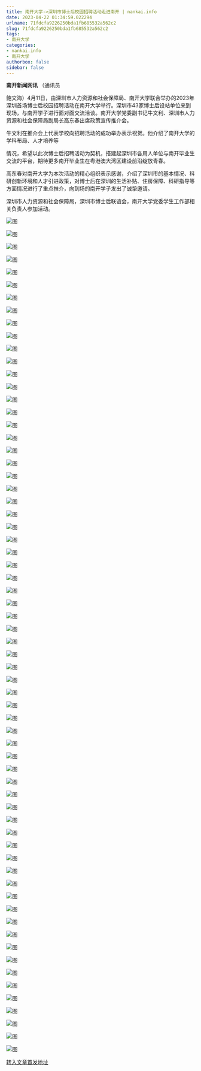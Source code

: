 ```yaml
---
title: 南开大学->深圳市博士后校园招聘活动走进南开 | nankai.info
date: 2023-04-22 01:34:59.022294
urlname: 71fdcfa9226250bda1fb685532a562c2
slug: 71fdcfa9226250bda1fb685532a562c2
tags: 
- 南开大学
categories:
- nankai.info
- 南开大学
authorbox: false
sidebar: false
---
```

**南开新闻网讯** （通讯员

鲍文海）4月11日，由深圳市人力资源和社会保障局、南开大学联合举办的2023年深圳首场博士后校园招聘活动在南开大学举行。深圳市43家博士后设站单位来到现场，与南开学子进行面对面交流洽谈。南开大学党委副书记牛文利、深圳市人力资源和社会保障局副局长高东春出席政策宣传推介会。

牛文利在推介会上代表学校向招聘活动的成功举办表示祝贺。他介绍了南开大学的学科布局、人才培养等
<!--more-->
情况，希望以此次博士后招聘活动为契机，搭建起深圳市各用人单位与南开毕业生交流的平台，期待更多南开毕业生在粤港澳大湾区建设前沿绽放青春。

高东春对南开大学为本次活动的精心组织表示感谢，介绍了深圳市的基本情况、科研创新环境和人才引进政策，对博士后在深圳的生活补贴、住房保障、科研指导等方面情况进行了重点推介，向到场的南开学子发出了诚挚邀请。

深圳市人力资源和社会保障局，深圳市博士后联谊会，南开大学党委学生工作部相关负责人参加活动。

![图](http://news.nankai.edu.cn/ywsd/system/2023/04/19/g)

![图](http://news.nankai.edu.cn/ywsd/system/2023/04/19/p)

![图](http://news.nankai.edu.cn/ywsd/system/2023/04/19/j)

![图](http://news.nankai.edu.cn/ywsd/system/2023/04/19/)

![图](http://news.nankai.edu.cn/ywsd/system/2023/04/19/8)

![图](http://news.nankai.edu.cn/ywsd/system/2023/04/19/4)

![图](http://news.nankai.edu.cn/ywsd/system/2023/04/19/2)

![图](http://news.nankai.edu.cn/ywsd/system/2023/04/19/3)

![图](http://news.nankai.edu.cn/ywsd/system/2023/04/19/1)

![图](http://news.nankai.edu.cn/ywsd/system/2023/04/19/4)

![图](http://news.nankai.edu.cn/ywsd/system/2023/04/19/1)

![图](http://news.nankai.edu.cn/ywsd/system/2023/04/19/7)

![图](http://news.nankai.edu.cn/ywsd/system/2023/04/19/_)

![图](http://news.nankai.edu.cn/ywsd/system/2023/04/19/7)

![图](http://news.nankai.edu.cn/ywsd/system/2023/04/19/6)

![图](http://news.nankai.edu.cn/ywsd/system/2023/04/19/5)

![图](http://news.nankai.edu.cn/ywsd/system/2023/04/19/1)

![图](http://news.nankai.edu.cn/ywsd/system/2023/04/19/5)

![图](http://news.nankai.edu.cn/ywsd/system/2023/04/19/0)

![图](http://news.nankai.edu.cn/ywsd/system/2023/04/19/0)

![图](http://news.nankai.edu.cn/ywsd/system/2023/04/19/0)

![图](http://news.nankai.edu.cn/ywsd/system/2023/04/19/3)

![图](http://news.nankai.edu.cn/ywsd/system/2023/04/19/0)

![图](http://news.nankai.edu.cn/ywsd/system/2023/04/19/0)

![图](http://news.nankai.edu.cn/)

![图](http://news.nankai.edu.cn/ywsd/system/2023/04/19/5)

![图](http://news.nankai.edu.cn/ywsd/system/2023/04/19/1)

![图](http://news.nankai.edu.cn/ywsd/system/2023/04/19/5)

![图](http://news.nankai.edu.cn/)

![图](http://news.nankai.edu.cn/ywsd/system/2023/04/19/0)

![图](http://news.nankai.edu.cn/ywsd/system/2023/04/19/0)

![图](http://news.nankai.edu.cn/ywsd/system/2023/04/19/0)

![图](http://news.nankai.edu.cn/)

![图](http://news.nankai.edu.cn/ywsd/system/2023/04/19/3)

![图](http://news.nankai.edu.cn/ywsd/system/2023/04/19/0)

![图](http://news.nankai.edu.cn/ywsd/system/2023/04/19/0)

![图](http://news.nankai.edu.cn/)

![图](http://news.nankai.edu.cn/ywsd/system/2023/04/19/c)

![图](http://news.nankai.edu.cn/ywsd/system/2023/04/19/i)

![图](http://news.nankai.edu.cn/ywsd/system/2023/04/19/p)

![图](http://news.nankai.edu.cn/)

![图](http://news.nankai.edu.cn/ywsd/system/2023/04/19/n)

![图](http://news.nankai.edu.cn/ywsd/system/2023/04/19/c)

![图](http://news.nankai.edu.cn/ywsd/system/2023/04/19/)

![图](http://news.nankai.edu.cn/ywsd/system/2023/04/19/u)

![图](http://news.nankai.edu.cn/ywsd/system/2023/04/19/d)

![图](http://news.nankai.edu.cn/ywsd/system/2023/04/19/e)

![图](http://news.nankai.edu.cn/ywsd/system/2023/04/19/)

![图](http://news.nankai.edu.cn/ywsd/system/2023/04/19/i)

![图](http://news.nankai.edu.cn/ywsd/system/2023/04/19/a)

![图](http://news.nankai.edu.cn/ywsd/system/2023/04/19/k)

![图](http://news.nankai.edu.cn/ywsd/system/2023/04/19/n)

![图](http://news.nankai.edu.cn/ywsd/system/2023/04/19/a)

![图](http://news.nankai.edu.cn/ywsd/system/2023/04/19/n)

![图](http://news.nankai.edu.cn/ywsd/system/2023/04/19/)

![图](http://news.nankai.edu.cn/ywsd/system/2023/04/19/s)

![图](http://news.nankai.edu.cn/ywsd/system/2023/04/19/w)

![图](http://news.nankai.edu.cn/ywsd/system/2023/04/19/e)

![图](http://news.nankai.edu.cn/ywsd/system/2023/04/19/n)

![图](http://news.nankai.edu.cn/)

![图](http://news.nankai.edu.cn/)

![图](http://news.nankai.edu.cn/ywsd/system/2023/04/19/:)

![图](http://news.nankai.edu.cn/ywsd/system/2023/04/19/p)

![图](http://news.nankai.edu.cn/ywsd/system/2023/04/19/t)

![图](http://news.nankai.edu.cn/ywsd/system/2023/04/19/t)

![图](http://news.nankai.edu.cn/ywsd/system/2023/04/19/h)

[转入文章首发地址](http://news.nankai.edu.cn/ywsd/system/2023/04/19/030055549.shtml)